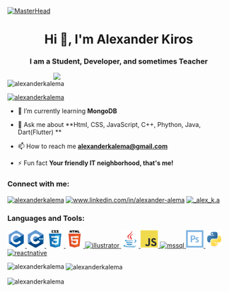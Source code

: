 [![MasterHead](https://encrypted-tbn0.gstatic.com/images?q=tbn:ANd9GcSxBQz95AprdEcYm7Io9wAM50YSvsojdrFVqw&usqp=CAU)](https://rishavchanda.io)
<h1 align="center">Hi 👋, I'm Alexander Kiros</h1>
<h3 align="center">I am a Student, Developer, and sometimes Teacher</h3>
<img align="right" width="400" src ="https://encrypted-tbn0.gstatic.com/images?q=tbn:ANd9GcRRCgqE_hUBnFrHvPhkEG3EtBFHtsk3VNskRA&usqp=CAU" >

<p align="left"> <img src="https://komarev.com/ghpvc/?username=alexanderkalema&label=Profile%20views&color=0e75b6&style=flat" alt="alexanderkalema" /> </p>

<p align="left"> <a href="https://twitter.com/alexanderkalema" target="blank"><img src="https://img.shields.io/twitter/follow/alexanderkalema?logo=twitter&style=for-the-badge" alt="alexanderkalema" /></a> </p>

- 🌱 I’m currently learning **MongoDB**

- 💬 Ask me about **Html, CSS, JavaScript, C++, Phython, Java, Dart(Flutter) **

- 📫 How to reach me **alexanderkalema@gmail.com**

- ⚡ Fun fact **Your friendly IT neighborhood, that's me!**

<h3 align="left">Connect with me:</h3>
<p align="left">
<a href="https://twitter.com/alexanderkalema" target="blank"><img align="center" src="https://raw.githubusercontent.com/rahuldkjain/github-profile-readme-generator/master/src/images/icons/Social/twitter.svg" alt="alexanderkalema" height="30" width="40" /></a>
<a href="https://linkedin.com/in/www.linkedin.com/in/alexander-alema" target="blank"><img align="center" src="https://raw.githubusercontent.com/rahuldkjain/github-profile-readme-generator/master/src/images/icons/Social/linked-in-alt.svg" alt="www.linkedin.com/in/alexander-alema" height="30" width="40" /></a>
<a href="https://instagram.com/_alex_k.a" target="blank"><img align="center" src="https://raw.githubusercontent.com/rahuldkjain/github-profile-readme-generator/master/src/images/icons/Social/instagram.svg" alt="_alex_k.a" height="30" width="40" /></a>
</p>

<h3 align="left">Languages and Tools:</h3>
<p align="left"> <a href="https://www.cprogramming.com/" target="_blank" rel="noreferrer"> <img src="https://raw.githubusercontent.com/devicons/devicon/master/icons/c/c-original.svg" alt="c" width="40" height="40"/> </a> <a href="https://www.w3schools.com/cpp/" target="_blank" rel="noreferrer"> <img src="https://raw.githubusercontent.com/devicons/devicon/master/icons/cplusplus/cplusplus-original.svg" alt="cplusplus" width="40" height="40"/> </a> <a href="https://www.w3schools.com/css/" target="_blank" rel="noreferrer"> <img src="https://raw.githubusercontent.com/devicons/devicon/master/icons/css3/css3-original-wordmark.svg" alt="css3" width="40" height="40"/> </a> <a href="https://www.w3.org/html/" target="_blank" rel="noreferrer"> <img src="https://raw.githubusercontent.com/devicons/devicon/master/icons/html5/html5-original-wordmark.svg" alt="html5" width="40" height="40"/> </a> <a href="https://www.adobe.com/in/products/illustrator.html" target="_blank" rel="noreferrer"> <img src="https://www.vectorlogo.zone/logos/adobe_illustrator/adobe_illustrator-icon.svg" alt="illustrator" width="40" height="40"/> </a> <a href="https://www.java.com" target="_blank" rel="noreferrer"> <img src="https://raw.githubusercontent.com/devicons/devicon/master/icons/java/java-original.svg" alt="java" width="40" height="40"/> </a> <a href="https://developer.mozilla.org/en-US/docs/Web/JavaScript" target="_blank" rel="noreferrer"> <img src="https://raw.githubusercontent.com/devicons/devicon/master/icons/javascript/javascript-original.svg" alt="javascript" width="40" height="40"/> </a> <a href="https://www.microsoft.com/en-us/sql-server" target="_blank" rel="noreferrer"> <img src="https://www.svgrepo.com/show/303229/microsoft-sql-server-logo.svg" alt="mssql" width="40" height="40"/> </a> <a href="https://www.photoshop.com/en" target="_blank" rel="noreferrer"> <img src="https://raw.githubusercontent.com/devicons/devicon/master/icons/photoshop/photoshop-line.svg" alt="photoshop" width="40" height="40"/> </a> <a href="https://www.python.org" target="_blank" rel="noreferrer"> <img src="https://raw.githubusercontent.com/devicons/devicon/master/icons/python/python-original.svg" alt="python" width="40" height="40"/> </a> <a href="https://reactnative.dev/" target="_blank" rel="noreferrer"> <img src="https://reactnative.dev/img/header_logo.svg" alt="reactnative" width="40" height="40"/> </a> </p>

<p><img align="left" src="https://github-readme-stats.vercel.app/api/top-langs?username=alexanderkalema&show_icons=true&locale=en&layout=compact" alt="alexanderkalema" /></p>

<p>&nbsp;<img align="center" src="https://github-readme-stats.vercel.app/api?username=alexanderkalema&show_icons=true&locale=en" alt="alexanderkalema" /></p>

<p><img align="center" src="https://github-readme-streak-stats.herokuapp.com/?user=alexanderkalema&" alt="alexanderkalema" /></p>
 
